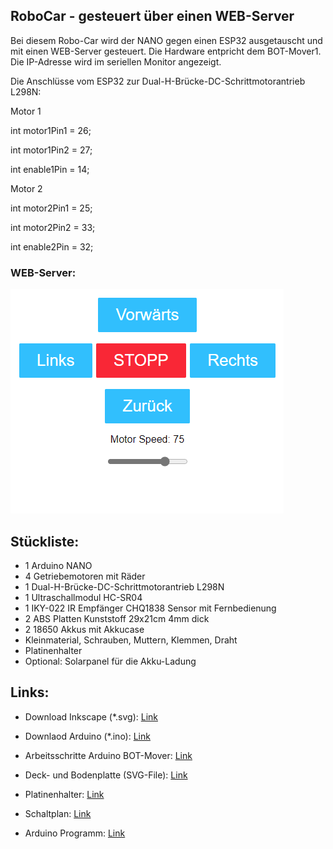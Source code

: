 ## RoboCar - gesteuert über einen WEB-Server
Bei diesem Robo-Car wird der NANO gegen einen ESP32 ausgetauscht und mit einen WEB-Server gesteuert. Die Hardware entpricht dem BOT-Mover1. Die IP-Adresse wird im seriellen Monitor angezeigt.

Die Anschlüsse vom ESP32 zur Dual-H-Brücke-DC-Schrittmotorantrieb L298N:

Motor 1

int motor1Pin1 = 26; 

int motor1Pin2 = 27; 

int enable1Pin = 14; 


Motor 2

int motor2Pin1 = 25; 

int motor2Pin2 = 33; 

int enable2Pin = 32;


### WEB-Server:

![image](https://github.com/frankyhub/Arduino-BOT_Mover1/blob/master/WEB-Robocar-ESP32/WEB-Robocar1.png)




## Stückliste:

- 1 Arduino NANO
- 4 Getriebemotoren mit Räder
- 1 Dual-H-Brücke-DC-Schrittmotorantrieb L298N
- 1 Ultraschallmodul HC-SR04 
- 1 IKY-022 IR Empfänger CHQ1838 Sensor mit Fernbedienung
- 2 ABS Platten Kunststoff 29x21cm 4mm dick
- 2 18650 Akkus mit Akkucase
- Kleinmaterial, Schrauben, Muttern, Klemmen, Draht
- Platinenhalter
- Optional: Solarpanel für die Akku-Ladung



## Links:

- Download Inkscape (*.svg): [Link](https://inkscape.org/de/release/inkscape-1.0.1) 

- Downlaod Arduino (*.ino): [Link](https://www.arduino.cc/en/Main/Software)

- Arbeitsschritte Arduino BOT-Mover: [Link](https://github.com/frankyhub/Arduino-BOT_Mover1/blob/master/Arbeitsschritte%20Arduino%20Bot.pdf)

- Deck- und Bodenplatte (SVG-File): [Link](https://github.com/frankyhub/Arduino-BOT_Mover1)

- Platinenhalter: [Link](https://github.com/frankyhub/openscad-Beispiele/tree/master/008%20Platinenhalter)

- Schaltplan: [Link](https://github.com/frankyhub/Arduino-BOT_Mover1/blob/master/Schaltplan%20Nano%20V2.pdf)

- Arduino Programm: [Link](https://github.com/frankyhub/Arduino-BOT_Mover1/blob/master/WEB-Robocar-ESP32/WEB-Robocar-ESP32.ino)
